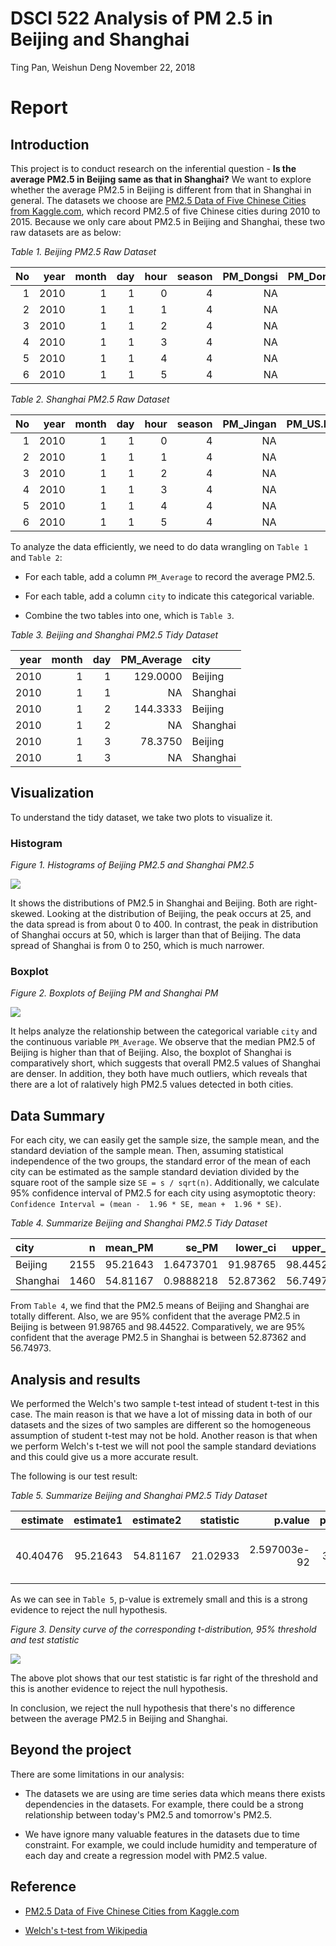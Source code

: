 DSCI 522 Analysis of PM 2.5 in Beijing and Shanghai
================
Ting Pan, Weishun Deng
November 22, 2018

Report
======

Introduction
------------

This project is to conduct research on the inferential question - **Is the average PM2.5 in Beijing same as that in Shanghai?** We want to explore whether the average PM2.5 in Beijing is different from that in Shanghai in general. The datasets we choose are [PM2.5 Data of Five Chinese Cities from Kaggle.com](https://www.kaggle.com/uciml/pm25-data-for-five-chinese-cities), which record PM2.5 of five Chinese cities during 2010 to 2015. Because we only care about PM2.5 in Beijing and Shanghai, these two raw datasets are as below:

*Table 1. Beijing PM2.5 Raw Dataset*

|   No|  year|  month|  day|  hour|  season|  PM\_Dongsi|  PM\_Dongsihuan|  PM\_Nongzhanguan|  PM\_US.Post|  DEWP|  HUMI|  PRES|  TEMP| cbwd |    Iws|  precipitation|  Iprec|
|----:|-----:|------:|----:|-----:|-------:|-----------:|---------------:|-----------------:|------------:|-----:|-----:|-----:|-----:|:-----|------:|--------------:|------:|
|    1|  2010|      1|    1|     0|       4|          NA|              NA|                NA|           NA|   -21|    43|  1021|   -11| NW   |   1.79|              0|      0|
|    2|  2010|      1|    1|     1|       4|          NA|              NA|                NA|           NA|   -21|    47|  1020|   -12| NW   |   4.92|              0|      0|
|    3|  2010|      1|    1|     2|       4|          NA|              NA|                NA|           NA|   -21|    43|  1019|   -11| NW   |   6.71|              0|      0|
|    4|  2010|      1|    1|     3|       4|          NA|              NA|                NA|           NA|   -21|    55|  1019|   -14| NW   |   9.84|              0|      0|
|    5|  2010|      1|    1|     4|       4|          NA|              NA|                NA|           NA|   -20|    51|  1018|   -12| NW   |  12.97|              0|      0|
|    6|  2010|      1|    1|     5|       4|          NA|              NA|                NA|           NA|   -19|    47|  1017|   -10| NW   |  16.10|              0|      0|

*Table 2. Shanghai PM2.5 Raw Dataset*

|   No|  year|  month|  day|  hour|  season|  PM\_Jingan|  PM\_US.Post|  PM\_Xuhui|  DEWP|   HUMI|    PRES|  TEMP| cbwd |  Iws|  precipitation|  Iprec|
|----:|-----:|------:|----:|-----:|-------:|-----------:|------------:|----------:|-----:|------:|-------:|-----:|:-----|----:|--------------:|------:|
|    1|  2010|      1|    1|     0|       4|          NA|           NA|         NA|    -6|  59.48|  1026.1|     1| cv   |    1|              0|      0|
|    2|  2010|      1|    1|     1|       4|          NA|           NA|         NA|    -6|  59.48|  1025.1|     1| SE   |    2|              0|      0|
|    3|  2010|      1|    1|     2|       4|          NA|           NA|         NA|    -7|  59.21|  1025.1|     0| SE   |    4|              0|      0|
|    4|  2010|      1|    1|     3|       4|          NA|           NA|         NA|    -6|  63.94|  1024.0|     0| SE   |    5|              0|      0|
|    5|  2010|      1|    1|     4|       4|          NA|           NA|         NA|    -6|  63.94|  1023.0|     0| SE   |    8|              0|      0|
|    6|  2010|      1|    1|     5|       4|          NA|           NA|         NA|    -7|  59.21|  1023.0|     0| SE   |   11|              0|      0|

To analyze the data efficiently, we need to do data wrangling on `Table 1` and `Table 2`:

-   For each table, add a column `PM_Average` to record the average PM2.5.

-   For each table, add a column `city` to indicate this categorical variable.

-   Combine the two tables into one, which is `Table 3`.

*Table 3. Beijing and Shanghai PM2.5 Tidy Dataset*

|  year|  month|  day|  PM\_Average| city     |
|-----:|------:|----:|------------:|:---------|
|  2010|      1|    1|     129.0000| Beijing  |
|  2010|      1|    1|           NA| Shanghai |
|  2010|      1|    2|     144.3333| Beijing  |
|  2010|      1|    2|           NA| Shanghai |
|  2010|      1|    3|      78.3750| Beijing  |
|  2010|      1|    3|           NA| Shanghai |

Visualization
-------------

To understand the tidy dataset, we take two plots to visualize it.

### Histogram

*Figure 1. Histograms of Beijing PM2.5 and Shanghai PM2.5*

![](../results/histogram.png)

It shows the distributions of PM2.5 in Shanghai and Beijing. Both are right-skewed. Looking at the distribution of Beijing, the peak occurs at 25, and the data spread is from about 0 to 400. In contrast, the peak in distribution of Shanghai occurs at 50, which is larger than that of Beijing. The data spread of Shanghai is from 0 to 250, which is much narrower.

### Boxplot

*Figure 2. Boxplots of Beijing PM and Shanghai PM*

![](../results/boxplot.png)

It helps analyze the relationship between the categorical variable `city` and the continuous variable `PM_Average`. We observe that the median PM2.5 of Beijing is higher than that of Beijing. Also, the boxplot of Shanghai is comparatively short, which suggests that overall PM2.5 values of Shanghai are denser. In addition, they both have much outliers, which reveals that there are a lot of ralatively high PM2.5 values detected in both cities.

Data Summary
------------

For each city, we can easily get the sample size, the sample mean, and the standard deviation of the sample mean. Then, assuming statistical independence of the two groups, the standard error of the mean of each city can be estimated as the sample standard deviation divided by the square root of the sample size `SE = s / sqrt(n)`. Additionally, we calculate 95% confidence interval of PM2.5 for each city using asymoptotic theory: `Confidence Interval = (mean -  1.96 * SE, mean +  1.96 * SE)`.

*Table 4. Summarize Beijing and Shanghai PM2.5 Tidy Dataset*

| city     |     n|  mean\_PM|     se\_PM|  lower\_ci|  upper\_ci|
|:---------|-----:|---------:|----------:|----------:|----------:|
| Beijing  |  2155|  95.21643|  1.6473701|   91.98765|   98.44522|
| Shanghai |  1460|  54.81167|  0.9888218|   52.87362|   56.74973|

From `Table 4`, we find that the PM2.5 means of Beijing and Shanghai are totally different. Also, we are 95% confident that the average PM2.5 in Beijing is between 91.98765 and 98.44522. Comparatively, we are 95% confident that the average PM2.5 in Shanghai is between 52.87362 and 56.74973.

Analysis and results
--------------------

We performed the Welch's two sample t-test intead of student t-test in this case. The main reason is that we have a lot of missing data in both of our datasets and the sizes of two samples are different so the homogeneous assumption of student t-test may not be hold. Another reason is that when we perform Welch's t-test we will not pool the sample standard deviations and this could give us a more accurate result.

The following is our test result:

*Table 5. Summarize Beijing and Shanghai PM2.5 Tidy Dataset*

|  estimate|  estimate1|  estimate2|  statistic|       p.value|  parameter|  conf.low|  conf.high| method                  | alternative |
|---------:|----------:|----------:|----------:|-------------:|----------:|---------:|----------:|:------------------------|:------------|
|  40.40476|   95.21643|   54.81167|   21.02933|  2.597003e-92|   3344.741|  36.63762|   44.17191| Welch Two Sample t-test | two.sided   |

As we can see in `Table 5`, p-value is extremely small and this is a strong evidence to reject the null hypothesis.

*Figure 3. Density curve of the corresponding t-distribution, 95% threshold and test statistic*

![](../results/testplot.png)

The above plot shows that our test statistic is far right of the threshold and this is another evidence to reject the null hypothesis.

In conclusion, we reject the null hypothesis that there's no difference between the average PM2.5 in Beijing and Shanghai.

Beyond the project
------------------

There are some limitations in our analysis:

-   The datasets we are using are time series data which means there exists dependencies in the datasets. For example, there could be a strong relationship between today's PM2.5 and tomorrow's PM2.5.

-   We have ignore many valuable features in the datasets due to time constraint. For example, we could include humidity and temperature of each day and create a regression model with PM2.5 value.

Reference
---------

-   [PM2.5 Data of Five Chinese Cities from Kaggle.com](https://www.kaggle.com/uciml/pm25-data-for-five-chinese-cities)

-   [Welch's t-test from Wikipedia](https://en.wikipedia.org/wiki/Welch%27s_t-test)
